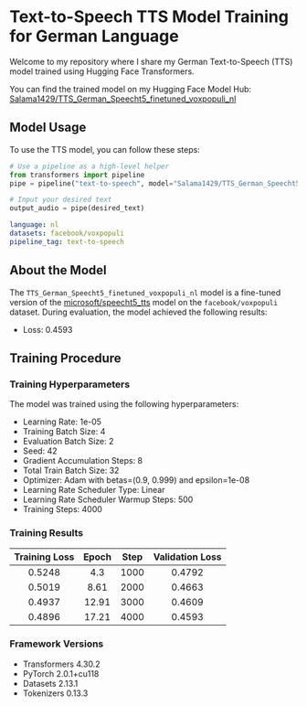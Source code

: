 # Text-to-Speech TTS Model Training for German Language

Welcome to my repository where I share my German Text-to-Speech (TTS) model trained using Hugging Face Transformers.

You can find the trained model on my Hugging Face Model Hub: [Salama1429/TTS_German_Speecht5_finetuned_voxpopuli_nl](https://huggingface.co/Salama1429/TTS_German_Speecht5_finetuned_voxpopuli_nl)

## Model Usage

To use the TTS model, you can follow these steps:

```python
# Use a pipeline as a high-level helper
from transformers import pipeline
pipe = pipeline("text-to-speech", model="Salama1429/TTS_German_Speecht5_finetuned_voxpopuli_nl")

# Input your desired text
output_audio = pipe(desired_text)
```

```yaml
language: nl
datasets: facebook/voxpopuli
pipeline_tag: text-to-speech
```


## About the Model

The `TTS_German_Speecht5_finetuned_voxpopuli_nl` model is a fine-tuned version of the [microsoft/speecht5_tts](https://huggingface.co/microsoft/speecht5_tts) model on the `facebook/voxpopuli` dataset. During evaluation, the model achieved the following results:

- Loss: 0.4593

## Training Procedure

### Training Hyperparameters

The model was trained using the following hyperparameters:
- Learning Rate: 1e-05
- Training Batch Size: 4
- Evaluation Batch Size: 2
- Seed: 42
- Gradient Accumulation Steps: 8
- Total Train Batch Size: 32
- Optimizer: Adam with betas=(0.9, 0.999) and epsilon=1e-08
- Learning Rate Scheduler Type: Linear
- Learning Rate Scheduler Warmup Steps: 500
- Training Steps: 4000

### Training Results

| Training Loss | Epoch | Step  | Validation Loss |
|:-------------:|:-----:|:-----:|:---------------:|
| 0.5248        | 4.3   | 1000  | 0.4792          |
| 0.5019        | 8.61  | 2000  | 0.4663          |
| 0.4937        | 12.91 | 3000  | 0.4609          |
| 0.4896        | 17.21 | 4000  | 0.4593          |

### Framework Versions

- Transformers 4.30.2
- PyTorch 2.0.1+cu118
- Datasets 2.13.1
- Tokenizers 0.13.3

